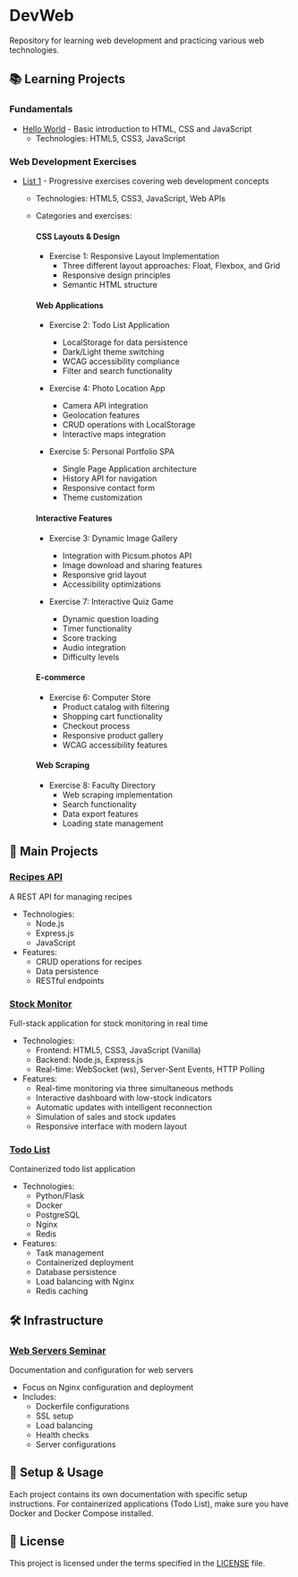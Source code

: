 # DevWeb
Repository for learning web development and practicing various web technologies.

## 📚 Learning Projects

### Fundamentals
- [Hello World](./hello-word/) - Basic introduction to HTML, CSS and JavaScript
  - Technologies: HTML5, CSS3, JavaScript

### Web Development Exercises
- [List 1](./list-1/) - Progressive exercises covering web development concepts
  - Technologies: HTML5, CSS3, JavaScript, Web APIs
  - Categories and exercises:
    
    #### CSS Layouts & Design
    - Exercise 1: Responsive Layout Implementation
      - Three different layout approaches: Float, Flexbox, and Grid
      - Responsive design principles
      - Semantic HTML structure

    #### Web Applications
    - Exercise 2: Todo List Application
      - LocalStorage for data persistence
      - Dark/Light theme switching
      - WCAG accessibility compliance
      - Filter and search functionality
    
    - Exercise 4: Photo Location App
      - Camera API integration
      - Geolocation features
      - CRUD operations with LocalStorage
      - Interactive maps integration
    
    - Exercise 5: Personal Portfolio SPA
      - Single Page Application architecture
      - History API for navigation
      - Responsive contact form
      - Theme customization

    #### Interactive Features
    - Exercise 3: Dynamic Image Gallery
      - Integration with Picsum.photos API
      - Image download and sharing features
      - Responsive grid layout
      - Accessibility optimizations
    
    - Exercise 7: Interactive Quiz Game
      - Dynamic question loading
      - Timer functionality
      - Score tracking
      - Audio integration
      - Difficulty levels

    #### E-commerce
    - Exercise 6: Computer Store
      - Product catalog with filtering
      - Shopping cart functionality
      - Checkout process
      - Responsive product gallery
      - WCAG accessibility features

    #### Web Scraping
    - Exercise 8: Faculty Directory
      - Web scraping implementation
      - Search functionality
      - Data export features
      - Loading state management

## 🚀 Main Projects

### [Recipes API](./recipes-api/)
A REST API for managing recipes
- Technologies:
  - Node.js
  - Express.js
  - JavaScript
- Features:
  - CRUD operations for recipes
  - Data persistence
  - RESTful endpoints

### [Stock Monitor](./stock-monitor/)
Full-stack application for stock monitoring in real time
- Technologies:
  - Frontend: HTML5, CSS3, JavaScript (Vanilla)
  - Backend: Node.js, Express.js
  - Real-time: WebSocket (ws), Server-Sent Events, HTTP Polling
- Features:
  - Real-time monitoring via three simultaneous methods
  - Interactive dashboard with low-stock indicators
  - Automatic updates with intelligent reconnection
  - Simulation of sales and stock updates
  - Responsive interface with modern layout

### [Todo List](./to_do_list/)
Containerized todo list application
- Technologies:
  - Python/Flask
  - Docker
  - PostgreSQL
  - Nginx
  - Redis
- Features:
  - Task management
  - Containerized deployment
  - Database persistence
  - Load balancing with Nginx
  - Redis caching

## 🛠 Infrastructure

### [Web Servers Seminar](./seminar/web-servers/)
Documentation and configuration for web servers
- Focus on Nginx configuration and deployment
- Includes:
  - Dockerfile configurations
  - SSL setup
  - Load balancing
  - Health checks
  - Server configurations

## 🔧 Setup & Usage
Each project contains its own documentation with specific setup instructions.
For containerized applications (Todo List), make sure you have Docker and Docker Compose installed.

## 📝 License
This project is licensed under the terms specified in the [LICENSE](./LICENSE) file.